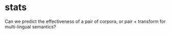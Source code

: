 # stats
Can we predict the effectiveness of a pair of corpora, or pair + transform for multi-lingual semantics?
